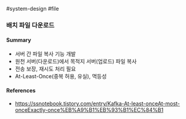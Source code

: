 #system-design #file

### 배치 파일 다운로드

#### Summary

* 서버 간 파일 복사 기능 개발
* 원천 서버(다운로드)에서 목적지 서버(업로드) 파일 복사
* 전송 보장, 재시도 처리 필요
* At-Least-Once(중복 허용, 유실), 멱등성

#### References

* https://ssnotebook.tistory.com/entry/Kafka-At-least-onceAt-most-onceExactly-once%EB%A9%B1%EB%93%B1%EC%84%B1
